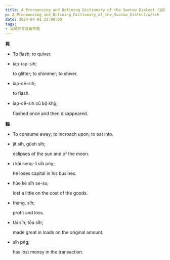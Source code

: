 ```yaml
---
title: A Pronouncing and Defining Dictionary of the Swatow Dialect (汕頭方言音義字典) / sih
p: A_Pronouncing_and_Defining_Dictionary_of_the_Swatow_Dialect/w/sih
date: 2024-04-01 23:00:00
tags: 
- 汕頭方言音義字典
---
```



**晃**
- To flash; to quiver.

- iap-iap-sih;

  to glitter; to shimmer; to shiver.

- iap-cē-sih;

  to flash.

- iap-cē-sih cū bô̤ khṳ̀;

  flashed once and then disappeared.

**蝕**
- To consume away; to incroach upon; to eat into.

- jît sîh, gûeh sîh;

  eclipses of the sun and of the moon.

- i kâi seng-lí sîh pńg;

  he loses capital in his busines.

- hùe kè sîh se-su;

  lost a little on the cost of the goods.

- thàng, sîh;

  profit and loss.

- tăi sîh; tōa sîh;

  made great in loads on the original amount.

- sîh pńg;

  has lost money in the transaction.